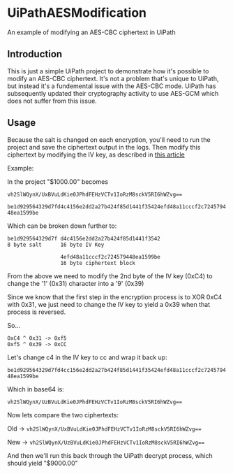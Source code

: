 # UiPathAESModification

An example of modifying an AES-CBC ciphertext in UiPath

## Introduction

This is just a simple UiPath project to demonstrate how it's possible to modify an AES-CBC ciphertext. It's not a problem that's unique to UiPath,
but instead it's a fundemental issue with the AES-CBC mode. UiPath has subsequently updated their cryptography activity to use AES-GCM which does
not suffer from this issue.

## Usage

Because the salt is changed on each encryption, you'll need to run the project and save the ciphertext output in the logs. Then modify this
ciphertext by modifying the IV key, as described in [this article]()

Example:

In the project "$1000.00" becomes

`vh2SlWQynX/UxBVuLdKie0JPhdFEHzVCTv1IoRzM8sckV5RI6hWZvg==`

`be1d929564329d7fd4c4156e2dd2a27b424f85d1441f35424efd48a11cccf2c724579448ea1599be`

Which can be broken down further to:

```
be1d929564329d7f d4c4156e2dd2a27b424f85d1441f3542 
8 byte salt      16 byte IV Key

                 4efd48a11cccf2c724579448ea1599be
                 16 byte ciphertext block           
```

From the above we need to modify the 2nd byte of the IV key (0xC4) to change the '1' (0x31) character into a '9' (0x39)

Since we know that the first step in the encryption process is to XOR 0xC4 with 0x31, we just need to change the IV key to yield a 0x39
when that process is reversed.

So...

```
OxC4 ^ 0x31 -> 0xf5
0xf5 ^ 0x39 -> 0xCC
```

Let's change c4 in the IV key to cc and wrap it back up:

`be1d929564329d7fd4cc156e2dd2a27b424f85d1441f35424efd48a11cccf2c724579448ea1599be`

Which in base64 is:

`vh2SlWQynX/UzBVuLdKie0JPhdFEHzVCTv1IoRzM8sckV5RI6hWZvg==`

Now lets compare the two ciphertexts:

Old -> `vh2SlWQynX/UxBVuLdKie0JPhdFEHzVCTv1IoRzM8sckV5RI6hWZvg==`

New -> `vh2SlWQynX/UzBVuLdKie0JPhdFEHzVCTv1IoRzM8sckV5RI6hWZvg==`

And then we'll run this back through the UiPath decrypt process, which should yield "$9000.00"

